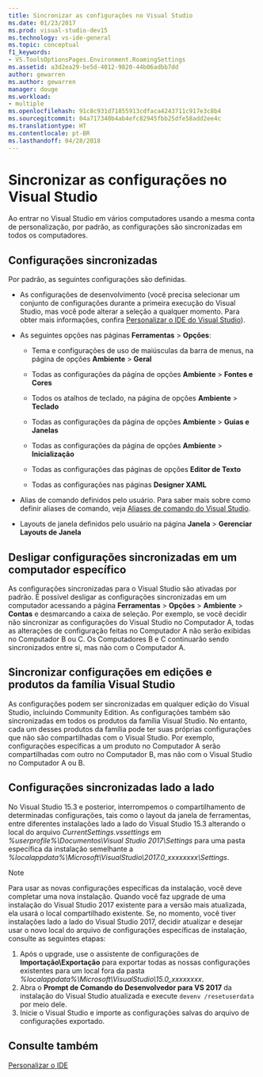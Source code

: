 ```yaml
---
title: Sincronizar as configurações no Visual Studio
ms.date: 01/23/2017
ms.prod: visual-studio-dev15
ms.technology: vs-ide-general
ms.topic: conceptual
f1_keywords:
- VS.ToolsOptionsPages.Environment.RoamingSettings
ms.assetid: a3d2ea29-be5d-4012-9820-44b06adbb7dd
author: gewarren
ms.author: gewarren
manager: douge
ms.workload:
- multiple
ms.openlocfilehash: 91c8c931d71855913cdfaca4243711c917e3c8b4
ms.sourcegitcommit: 04a717340b4ab4efc82945fbb25dfe58add2ee4c
ms.translationtype: HT
ms.contentlocale: pt-BR
ms.lasthandoff: 04/28/2018
---
```

# <a name="synchronize-your-settings-in-visual-studio"></a>Sincronizar as configurações no Visual Studio

Ao entrar no Visual Studio em vários computadores usando a mesma conta de personalização, por padrão, as configurações são sincronizadas em todos os computadores.

## <a name="synchronized-settings"></a>Configurações sincronizadas

Por padrão, as seguintes configurações são definidas.

- As configurações de desenvolvimento (você precisa selecionar um conjunto de configurações durante a primeira execução do Visual Studio, mas você pode alterar a seleção a qualquer momento. Para obter mais informações, confira [Personalizar o IDE do Visual Studio](../ide/personalizing-the-visual-studio-ide.md)).

- As seguintes opções nas páginas **Ferramentas** > **Opções**:

    - Tema e configurações de uso de maiúsculas da barra de menus, na página de opções **Ambiente** > **Geral**

    - Todas as configurações da página de opções **Ambiente** > **Fontes e Cores**

    - Todos os atalhos de teclado, na página de opções **Ambiente** > **Teclado**

    - Todas as configurações da página de opções **Ambiente** > **Guias e Janelas**

    - Todas as configurações da página de opções **Ambiente** > **Inicialização**

    - Todas as configurações das páginas de opções **Editor de Texto**

    - Todas as configurações nas páginas **Designer XAML**

- Alias de comando definidos pelo usuário. Para saber mais sobre como definir aliases de comando, veja [Aliases de comando do Visual Studio](../ide/reference/visual-studio-command-aliases.md).

- Layouts de janela definidos pelo usuário na página **Janela** > **Gerenciar Layouts de Janela**

## <a name="turn-off-synchronized-settings-on-a-particular-computer"></a>Desligar configurações sincronizadas em um computador específico

As configurações sincronizadas para o Visual Studio são ativadas por padrão. É possível desligar as configurações sincronizadas em um computador acessando a página **Ferramentas** > **Opções** > **Ambiente** > **Contas** e desmarcando a caixa de seleção.  Por exemplo, se você decidir não sincronizar as configurações do Visual Studio no Computador A, todas as alterações de configuração feitas no Computador A não serão exibidas no Computador B ou C. Os Computadores B e C continuarão sendo sincronizados entre si, mas não com o Computador A.

## <a name="synchronize-settings-across-visual-studio-family-products-and-editions"></a>Sincronizar configurações em edições e produtos da família Visual Studio

As configurações podem ser sincronizadas em qualquer edição do Visual Studio, incluindo Community Edition. As configurações também são sincronizadas em todos os produtos da família Visual Studio. No entanto, cada um desses produtos da família pode ter suas próprias configurações que não são compartilhadas com o Visual Studio. Por exemplo, configurações específicas a um produto no Computador A serão compartilhadas com outro no Computador B, mas não com o Visual Studio no Computador A ou B.

## <a name="side-by-side-synchronized-settings"></a>Configurações sincronizadas lado a lado

No Visual Studio 15.3 e posterior, interrompemos o compartilhamento de determinadas configurações, tais como o layout da janela de ferramentas, entre diferentes instalações lado a lado do Visual Studio 15.3 alterando o local do arquivo *CurrentSettings.vssettings* em *%userprofile%\Documentos\Visual Studio 2017\Settings* para uma pasta específica da instalação semelhante a *%localappdata%\Microsoft\VisualStudio\2017.0_xxxxxxxx\Settings*.

> [!NOTE]
> Para usar as novas configurações específicas da instalação, você deve completar uma nova instalação. Quando você faz upgrade de uma instalação do Visual Studio 2017 existente para a versão mais atualizada, ela usará o local compartilhado existente. Se, no momento, você tiver instalações lado a lado do Visual Studio 2017, decidir atualizar e desejar usar o novo local do arquivo de configurações específicas de instalação, consulte as seguintes etapas:

1. Após o upgrade, use o assistente de configurações de **Importação\Exportação** para exportar todas as nossas configurações existentes para um local fora da pasta *%localappdata%\Microsoft\VisualStudio\15.0_xxxxxxxx*.
2. Abra o **Prompt de Comando do Desenvolvedor para VS 2017** da instalação do Visual Studio atualizada e execute `devenv /resetuserdata` por meio dele.
3. Inicie o Visual Studio e importe as configurações salvas do arquivo de configurações exportado.

## <a name="see-also"></a>Consulte também

[Personalizar o IDE](../ide/personalizing-the-visual-studio-ide.md)
